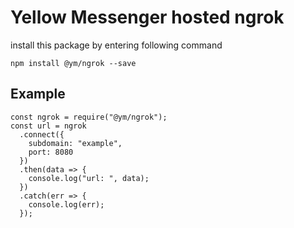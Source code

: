 # Yellow Messenger hosted ngrok

install this package by entering following command

```
npm install @ym/ngrok --save
```

## Example

```
const ngrok = require("@ym/ngrok");
const url = ngrok
  .connect({
    subdomain: "example",
    port: 8080
  })
  .then(data => {
    console.log("url: ", data);
  })
  .catch(err => {
    console.log(err);
  });
```
